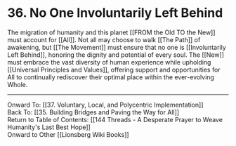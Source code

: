 # 36. No One Involuntarily Left Behind

The migration of humanity and this planet [[FROM the Old TO the New]] must account for [[All]]. Not all may choose to walk [[The Path]] of awakening, but [[The Movement]] must ensure that no one is [[Involuntarily Left Behind]], honoring the dignity and potential of every soul. The [[New]] must embrace the vast diversity of human experience while upholding [[Universal Principles and Values]], offering support and opportunities for All to continually rediscover their optimal place within the ever-evolving Whole.

____

Onward To: [[37. Voluntary, Local, and Polycentric Implementation]]  
Back To: [[35. Building Bridges and Paving the Way for All]]  
Return to Table of Contents: [[144 Threads - A Desperate Prayer to Weave Humanity's Last Best Hope]]  
Onward to Other [[Lionsberg Wiki Books]]  
